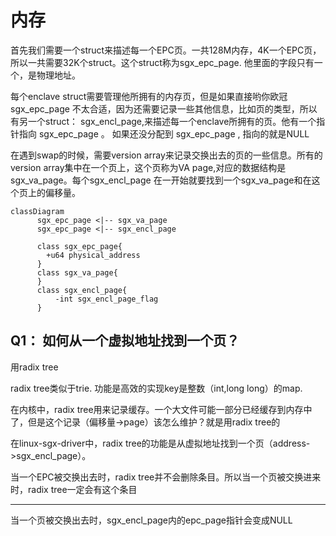 # 内存

首先我们需要一个struct来描述每一个EPC页。一共128M内存，4K一个EPC页，所以一共需要32K个struct。这个struct称为sgx_epc_page. 他里面的字段只有一个，是物理地址。

每个enclave struct需要管理他所拥有的内存页，但是如果直接哟你欧冠sgx_epc_page 不太合适，因为还需要记录一些其他信息，比如页的类型，所以有另一个struct： sgx_encl_page,来描述每一个enclave所拥有的页。他有一个指针指向 sgx_epc_page 。 如果还没分配到 sgx_epc_page , 指向的就是NULL

在遇到swap的时候，需要version array来记录交换出去的页的一些信息。所有的version array集中在一个页上，这个页称为VA page,对应的数据结构是sgx_va_page。每个sgx_encl_page 在一开始就要找到一个sgx_va_page和在这个页上的偏移量。

```mermaid
classDiagram
      sgx_epc_page <|-- sgx_va_page
      sgx_epc_page <|-- sgx_encl_page

      class sgx_epc_page{
        +u64 physical_address
      }
      class sgx_va_page{
      }
      class sgx_encl_page{
          -int sgx_encl_page_flag
      }
```

## Q1： 如何从一个虚拟地址找到一个页？

用radix tree

radix tree类似于trie. 功能是高效的实现key是整数（int,long long）的map.

在内核中，radix tree用来记录缓存。一个大文件可能一部分已经缓存到内存中了，但是这个记录（偏移量->page）该怎么维护？就是用radix tree的

在linux-sgx-driver中，radix tree的功能是从虚拟地址找到一个页（address->sgx_encl_page）。

当一个EPC被交换出去时，radix tree并不会删除条目。所以当一个页被交换进来时，radix tree一定会有这个条目



------

当一个页被交换出去时，sgx_encl_page内的epc_page指针会变成NULL
